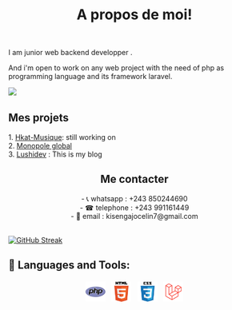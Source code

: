 
<h1 align="center"> A propos de moi! </h1><br>
  <p>I am junior web backend developper .</p> 
  <p>And i'm open to work on any web project with the need of php as programming language and its framework laravel.</p>





  ![](https://img.shields.io/badge/<PYTHON>-<DESKTOP>-informational?style=flat&logo=<LOGO_NAME>&logoColor=white&color=2bbc8a)


<Div>
 <H2>Mes projets</h2>
1. <a href="https://musique.monopoleglobal.com">Hkat-Musique</a>: still working on <br>
2. <a href="https://monopoleglobal.com"> Monopole global</a><br>
3. <a href="https://lushidev.hashnode.dev">Lushidev</a> : This is my blog
</Div>
<Div>


<h2 align="center"> Me contacter</h2>
<div align="center">
- 📞 whatsapp : +243 850244690<br>
- ☎ telephone : +243 991161449<br>
- 📩 email : kisengajocelin7@gmail.com
  </div><br>
</Div>


[![GitHub Streak](https://github-readme-streak-stats.herokuapp.com/?user=jocelinkisenga&theme=dark)](https://git.io/streak-stats)



## 🧰 Languages and Tools:
<p align="center">
<img src="https://raw.githubusercontent.com/github/explore/80688e429a7d4ef2fca1e82350fe8e3517d3494d/topics/php/php.png" alt="Python" height="40" style="vertical-align:top; margin:4px">
<img src="https://raw.githubusercontent.com/github/explore/80688e429a7d4ef2fca1e82350fe8e3517d3494d/topics/html/html.png" alt="Python" height="40" style="vertical-align:top; margin:4px">
<img src="https://raw.githubusercontent.com/github/explore/80688e429a7d4ef2fca1e82350fe8e3517d3494d/topics/css/css.png" alt="Python" height="40" style="vertical-align:top; margin:4px">
<img src="https://raw.githubusercontent.com/github/explore/80688e429a7d4ef2fca1e82350fe8e3517d3494d/topics/laravel/laravel.png" alt="Python" height="40" style="vertical-align:top; margin:4px">
</p>
